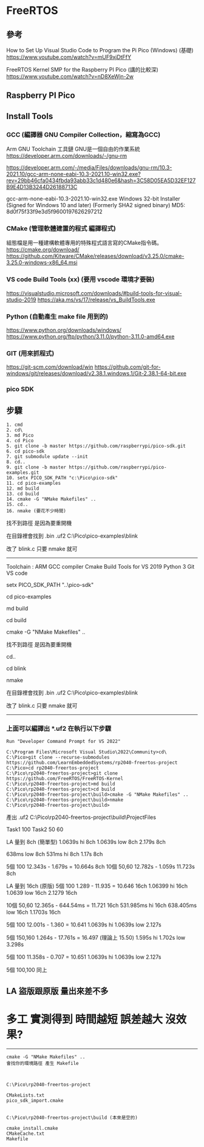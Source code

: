 # FreeRTOS

## 參考
How to Set Up Visual Studio Code to Program the Pi Pico (Windows) (基礎)
https://www.youtube.com/watch?v=mUF9xjDtFfY

FreeRTOS Kernel SMP for the Raspberry PI Pico (講的比較深)
https://www.youtube.com/watch?v=nD8XeWjn-2w


## Raspberry PI Pico

## Install Tools


### GCC (編譯器 GNU Compiler Collection，縮寫為GCC)
Arm GNU Toolchain 工具鏈
GNU是一個自由的作業系統
https://developer.arm.com/downloads/-/gnu-rm

https://developer.arm.com/-/media/Files/downloads/gnu-rm/10.3-2021.10/gcc-arm-none-eabi-10.3-2021.10-win32.exe?rev=29bb46cfa0434fbda93abb33c1d480e6&hash=3C58D05EA5D32EF127B9E4D13B3244D26188713C

gcc-arm-none-eabi-10.3-2021.10-win32.exe
Windows 32-bit Installer (Signed for Windows 10 and later) (Formerly SHA2 signed binary)
MD5: 8d0f75f33f9e3d5f9600197626297212

### CMake (管理軟體建置的程式 編譯程式)
組態檔是用一種建構軟體專用的特殊程式語言寫的CMake指令碼。
https://cmake.org/download/
https://github.com/Kitware/CMake/releases/download/v3.25.0/cmake-3.25.0-windows-x86_64.msi



### VS code Build Tools (xx) (要用 vscode 環境才要裝)
https://visualstudio.microsoft.com/downloads/#build-tools-for-visual-studio-2019
https://aka.ms/vs/17/release/vs_BuildTools.exe

### Python (自動產生 make file 用到的)
https://www.python.org/downloads/windows/
https://www.python.org/ftp/python/3.11.0/python-3.11.0-amd64.exe


### GIT (用來抓程式)
https://git-scm.com/download/win
https://github.com/git-for-windows/git/releases/download/v2.38.1.windows.1/Git-2.38.1-64-bit.exe




### pico SDK


## 步驟
```
1. cmd
2. cd\
3. md Pico
4. cd Pico
5. git clone -b master https://github.com/raspberrypi/pico-sdk.git
6. cd pico-sdk
7. git submodule update --init
8. cd..
9. git clone -b master https://github.com/raspberrypi/pico-examples.git
10. setx PICO_SDK_PATH "c:\Pico\pico-sdk"
11. cd pico-examples
12. md build
13. cd build
14. cmake -G "NMake Makefiles" ..
15. cd..
16. nmake (要花不少時間)
```

找不到路徑 是因為要重開機


在目錄裡會找到 .bin .uf2 C:\Pico\pico-examples\blink


改了 blink.c 只要 nmake 就可

---


Toolchain :
ARM GCC compiler
Cmake
Build Tools for VS 2019
Python 3
Git
VS code

setx PICO_SDK_PATH "..\pico-sdk"

cd pico-examples

md build

cd build

cmake -G "NMake Makefiles" ..

找不到路徑 是因為要重開機

cd..

cd blink

nmake

在目錄裡會找到 .bin .uf2 C:\Pico\pico-examples\blink


改了 blink.c 只要 nmake 就可



---
### 上面可以編譯出 *.uf2 在執行以下步驟
```
Run "Developer Command Prompt for VS 2022"

C:\Program Files\Microsoft Visual Studio\2022\Community>cd\
C:\Pico>git clone --recurse-submodules https://github.com/LearnEmbeddedSystems/rp2040-freertos-project
C:\Pico>cd rp2040-freertos-project
C:\Pico\rp2040-freertos-project>git clone https://github.com/FreeRTOS/FreeRTOS-Kernel
C:\Pico\rp2040-freertos-project>md build
C:\Pico\rp2040-freertos-project>cd build
C:\Pico\rp2040-freertos-project\build>cmake -G "NMake Makefiles" ..
C:\Pico\rp2040-freertos-project\build>nmake
C:\Pico\rp2040-freertos-project\build>
```

產出 .uf2
C:\Pico\rp2040-freertos-project\build\ProjectFiles



Task1 100
Task2 50 60

LA 量到 8ch (簡單型)
1.0639s hi 8ch
1.0639s low 8ch
2.179s 8ch

638ms low 8ch
531ms hi 8ch
1.17s 8ch

5個 100
12.343s - 1.679s = 10.664s 8ch
10個 50,60
12.782s - 1.059s  11.723s 8ch


LA 量到 16ch (原版)
5個 100
1.289 - 11.935 = 10.646 16ch
1.06399 hi 16ch
1.0639 low 16ch
2.1279 16ch

10個 50,60
12.365s - 644.54ms = 11.721 16ch
531.985ms hi 16ch
638.405ms low 16ch
1.1703s 16ch


5個 100
12.001s - 1.360 = 10.641
1.0639s hi
1.0639s low
2.127s

5個 150,160
1.264s - 17.761s = 16.497 (理論上 15.50)
1.595s hi
1.702s low
3.298s



5個 100
11.358s - 0.707 = 10.651
1.0639s hi
1.0639s low
2.127s

5個 100,100
同上



## LA 盜版跟原版 量出來差不多

# 多工 實測得到 時間越短 誤差越大 沒效果?

---

```
cmake -G "NMake Makefiles" ..
會找你的環境路徑 產生 Makefile



C:\Pico\rp2040-freertos-project

CMakeLists.txt
pico_sdk_import.cmake


C:\Pico\rp2040-freertos-project\build (本來是空的)

cmake_install.cmake
CMakeCache.txt
Makefile

```
